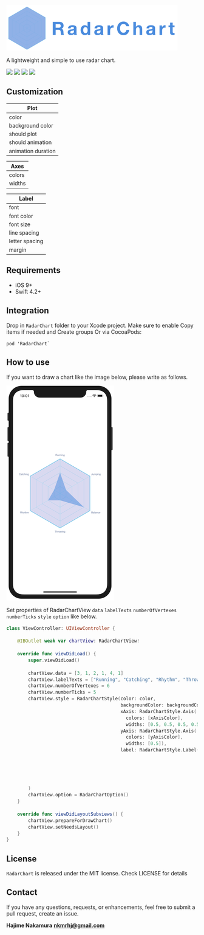 ![](images/radar_chart.png)

A lightweight and simple to use radar chart.

![](https://img.shields.io/badge/platform-iOS%209%2B-blue.svg)
![](https://img.shields.io/badge/language-swift%204.2-green.svg)
![](https://img.shields.io/badge/pod-v1.0.0-blue.svg)
![](https://img.shields.io/badge/license-MIT-lightgrey.svg)

## Customization

| Plot               |
| ------------------ |
| color              |
| background color   |
| should plot        |
| should animation   |
| animation duration |

| Axes   |
| ------ |
| colors |
| widths |

| Label          |
| -------------- |
| font           |
| font color     |
| font size      |
| line spacing   |
| letter spacing |
| margin         |

## Requirements

- iOS 9+
- Swift 4.2+

## Integration

Drop in `RadarChart` folder to your Xcode project. Make sure to enable Copy items if needed and Create groups Or via CocoaPods:

```
pod 'RadarChart`
```

## How to use

If you want to draw a chart like the image below, please write as follows.

![](images/demo.png)

Set properties of RadarChartView `data` `labelTexts` `numberOfVertexes` `numberTicks` `style` `option` like below.

```swift
class ViewController: UIViewController {

    @IBOutlet weak var chartView: RadarChartView!

    override func viewDidLoad() {
        super.viewDidLoad()

        chartView.data = [3, 1, 2, 1, 4, 1]
        chartView.labelTexts = ["Running", "Catching", "Rhythm", "Throwing", "Balance", "Jumping"]
        chartView.numberOfVertexes = 6
        chartView.numberTicks = 5
        chartView.style = RadarChartStyle(color: color,
                                          backgroundColor: backgroundColor,
                                          xAxis: RadarChartStyle.Axis(
                                            colors: [xAxisColor],
                                            widths: [0.5, 0.5, 0.5, 0.5, 2.0]),
                                          yAxis: RadarChartStyle.Axis(
                                            colors: [yAxisColor],
                                            widths: [0.5]),
                                          label: RadarChartStyle.Label(fontName: "Helvetica",
                                                                       fontColor: fontColor,
                                                                       fontSize: 11,
                                                                       lineSpacing: 0,
                                                                       letterSpacing: 0,
                                                                       margin: 10)
        )
        chartView.option = RadarChartOption()
    }

    override func viewDidLayoutSubviews() {
        chartView.prepareForDrawChart()
        chartView.setNeedsLayout()
    }
}
```

## License

`RadarChart` is released under the MIT license. Check LICENSE for details

## Contact

If you have any questions, requests, or enhancements, feel free to submit a pull request, create an issue.

**Hajime Nakamura**
**nkmrhj@gmail.com**
